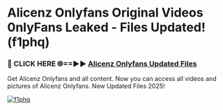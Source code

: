 # Alicenz Onlyfans Original Videos 0nlyFans Leaked - Files Updated! (f1phq)

<h3>🔴 CLICK HERE 🌐==►► <a href="https://tinyurl.com/ehrbuxhb" rel="nofollow">Alicenz Onlyfans Updated Files</a></h3>

Get Alicenz Onlyfans and all content. Now you can access all videos and pictures of Alicenz Onlyfans. New Updated Files 2025!

[![f1phq](https://i.imgur.com/lVYEuWS.gif)](https://tinyurl.com/ehrbuxhb)
